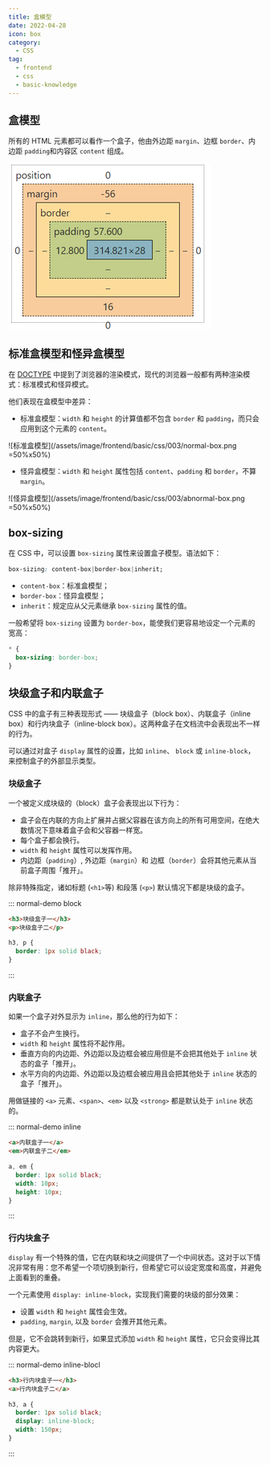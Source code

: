```yaml
---
title: 盒模型
date: 2022-04-28
icon: box
category: 
  - CSS
tag:
  - frontend
  - css
  - basic-knowledge
---
```


## 盒模型

所有的 HTML 元素都可以看作一个盒子，他由外边距 `margin`、边框 `border`、内边距 `padding`和内容区 `content` 组成。

![盒模型](/assets/image/frontend/basic/css/003/box.png)

## 标准盒模型和怪异盒模型

在 [DOCTYPE](../html/003-doctype.md) 中提到了浏览器的渲染模式，现代的浏览器一般都有两种渲染模式：标准模式和怪异模式。

他们表现在盒模型中差异：

- 标准盒模型：`width` 和 `height` 的计算值都不包含 `border` 和 `padding`，而只会应用到这个元素的 `content`。

![标准盒模型](/assets/image/frontend/basic/css/003/normal-box.png =50%x50%)

- 怪异盒模型：`width` 和 `height` 属性包括 `content`、`padding` 和 `border`，不算 `margin`。

![怪异盒模型](/assets/image/frontend/basic/css/003/abnormal-box.png =50%x50%)

## box-sizing

在 CSS 中，可以设置 `box-sizing` 属性来设置盒子模型。语法如下：

```css
box-sizing: content-box|border-box|inherit;
```

- `content-box`：标准盒模型；
- `border-box`：怪异盒模型；
- `inherit`：规定应从父元素继承 `box-sizing` 属性的值。

一般希望将 `box-sizing` 设置为 `border-box`，能使我们更容易地设定一个元素的宽高：

```css
* {
  box-sizing: border-box;
}
```

## 块级盒子和内联盒子

CSS 中的盒子有三种表现形式 —— 块级盒子（block box）、内联盒子（inline box）和行内块盒子（inline-block box）。这两种盒子在文档流中会表现出不一样的行为。

可以通过对盒子 `display` 属性的设置，比如 `inline`、 `block` 或 `inline-block`，来控制盒子的外部显示类型。

### 块级盒子

一个被定义成块级的（block）盒子会表现出以下行为：

- 盒子会在内联的方向上扩展并占据父容器在该方向上的所有可用空间，在绝大数情况下意味着盒子会和父容器一样宽。
- 每个盒子都会换行。
- `width` 和 `height` 属性可以发挥作用。
- 内边距（`padding`）, 外边距（`margin`）和 边框（`border`）会将其他元素从当前盒子周围「推开」。

除非特殊指定，诸如标题 (`<h1>`等) 和段落 (`<p>`) 默认情况下都是块级的盒子。

::: normal-demo block

```html
<h3>块级盒子一</h3>
<p>块级盒子二</p>
```

```css
h3, p {
  border: 1px solid black;
}
```

:::

### 内联盒子

如果一个盒子对外显示为 `inline`，那么他的行为如下：

- 盒子不会产生换行。
- `width` 和 `height` 属性将不起作用。
- 垂直方向的内边距、外边距以及边框会被应用但是不会把其他处于 `inline` 状态的盒子「推开」。
- 水平方向的内边距、外边距以及边框会被应用且会把其他处于 `inline` 状态的盒子「推开」。

用做链接的 `<a>` 元素、`<span>`、`<em>` 以及 `<strong>` 都是默认处于 `inline` 状态的。

::: normal-demo inline

```html
<a>内联盒子一</a>
<em>内联盒子二</em>
```

```css
a, em {
  border: 1px solid black;
  width: 10px;
  height: 10px;
}
```

:::

### 行内块盒子

`display` 有一个特殊的值，它在内联和块之间提供了一个中间状态。这对于以下情况非常有用：您不希望一个项切换到新行，但希望它可以设定宽度和高度，并避免上面看到的重叠。

一个元素使用 `display: inline-block`，实现我们需要的块级的部分效果：

- 设置 `width` 和 `height` 属性会生效。
- `padding`, `margin`, 以及 `border` 会推开其他元素。

但是，它不会跳转到新行，如果显式添加 `width` 和 `height` 属性，它只会变得比其内容更大。

::: normal-demo inline-blocl

```html
<h3>行内块盒子一</h3>
<a>行内块盒子二</a>
```

```css
h3, a {
  border: 1px solid black;
  display: inline-block;
  width: 150px;
}
```

:::